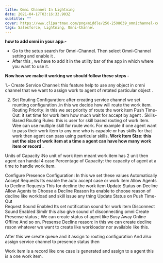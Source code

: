 ```yaml
---
title: Omni Channel In Lightning
date: 2021-04-17T03:16:33.903Z
subtitle: ""
cover: https://www.clipartmax.com/png/middle/250-2508639_omnichannel-communications-v5-omni-channel-icon-png.png
tags: Salesforce, Lightning, Omni-Channel
---
```

**how to add omni in your app:-**

* Go to the setup search for Omni-Channel. Then select Omni-Channel setting and enable it  .
* After this , we have to add it in the utility bar of the app in which where you want to use it.

**Now how we make it working we should follow these steps -** 

1.- Create Service Channel: this feature help to use any object in omni channel that we want to assign work to agent of  retated particular object .

2. Set Routing Configuration: after creating service channel we set rounting configuration .in this we decide how will route the work item.
   Routing Priority: in this we set priority of route the work item
   Push Time-Out: it set time for work item how much wait for accept by agent .
   Skills-Based Routing Rules: this is user for skill based routing of work item. Wee can use multiple skill for route work. For example if one agent want to pass their work item to any one who is capable or has skills for that work  then agent can pass using particular skills.
   **Work Item Size: this set the size of work item at a time a agent can have how many work item or record .**

Units of Capacity :No unit of work item meant work item has 2 unit then agent can handal 4 case
Percentage of Capacity: the capacity of agent at a time to handle work item.

Configure Presence Configuration:
In this we set these values
Automatically Accept Requests	Its enable the auto accept case or work item 
Allow Agents to Decline Requests	This for decline the work item
Update Status on Decline	 
Allow Agents to Choose a Decline Reason	Its enable to choose reason of decline like workload and skill issue any thing
Update Status on Push Time-Out	 
Request Sound Enabled	Its set notification sound for work item
Disconnect Sound Enabled	Similr this also give sound of disconnecting omni
Create Presense status ;
 We can create status of agent like 
Busy
Away 
Online 
Offline
And so on.
Presense Decline reason: in this we can create decline reson whatever we want to create like workloador nor available like this.

After this we create queue and it assign to  routing configuration
And also assign service channel to presence status then  

Work item is a record like one case is generated and assign to a agent this is a one work item.